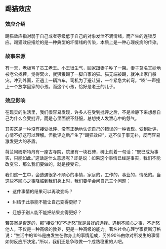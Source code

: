## 踢猫效应

### 效应介绍

​	踢猫效应指对弱于自己或者等级低于自己的对象发泄不满情绪，而产生的连锁反应。踢猫效应描绘的是一种典型的坏情绪的传染，本质上是一种心理疾病的传染。

### 故事来源

​	有一天，老板骂了员工老王。小王很生气，回家跟妻子吵了一架。妻子莫名其妙地被老公找茬，觉得窝火，就狠狠踢了一脚自家的猫。猫无端被踢，就冲出家门躲灾。冲到外面，正遇上一辆汽车，司机为了避让猫，一个紧急大转弯，“嘭”一声撞上一个放学回家的小孩。而这个小孩，恰好是老王的儿子。

### 效应影响

​	在现实的生活里，我们很容易发现，许多人在受到批评之后，不是冷静下来想想自己为什么会受批评，而是心里面很不舒服，总想找人发泄心中的怨气。

​	其实这是一种没有接受批评、没有正确地认识自己的错误的一种表现。受到批评，心情不好这可以理解。但批评之后产生了“踢猫效应”，这不仅于事无补，反而容易激发更大的矛盾。

荷兰阿姆斯特丹有一座古寺院，院里有一块石碑，碑上刻着一句话：“既已成为事实，只能如此。”这话是什么意思呢？即是说：如果这个事情已经是事实，我们不能改变它，那么我们要做的，就是接受它。

​	我们这一生中，会遭遇很多不顺心的事情，家庭的，工作的，事业的，情感的。当这些不顺心之事降临到我们身上时，我们要学会问自己三个问题：

- 这件事情的结果可以再改变吗？

- 纠结于此事能不能让自己变得更好？

- 迁怒于别人能不能把结果变得更好？

若答案是否定的，那“接受”和“不迁怒”就是最好的选择。遇到不顺心之事，不迁怒他人，不仅是一种高级的教养，更是一种高级的能力。著名社会心理学家费斯汀格说：“生活中的10％是由发生在你身上的事情组成，另外90％由你对所发生的事情如何反应所决定。”所以，我们还是争取做一个成熟稳重的人吧。